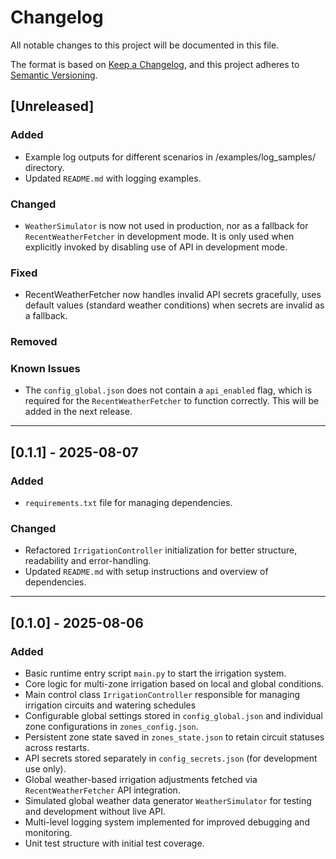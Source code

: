 # Changelog

All notable changes to this project will be documented in this file.

The format is based on [Keep a Changelog](https://keepachangelog.com/en/1.0.0/),
and this project adheres to [Semantic Versioning](https://semver.org/spec/v2.0.0.html).

## [Unreleased]

### Added
- Example log outputs for different scenarios in /examples/log_samples/ directory.
- Updated `README.md` with logging examples.

### Changed
- `WeatherSimulator` is now not used in production, nor as a fallback for `RecentWeatherFetcher` in development mode. It is only used when explicitly invoked by disabling use of API in development mode.

### Fixed
- RecentWeatherFetcher now handles invalid API secrets gracefully, uses default values (standard weather conditions) when secrets are invalid as a fallback.

### Removed

### Known Issues
- The `config_global.json` does not contain a `api_enabled` flag, which is required for the `RecentWeatherFetcher` to function correctly. This will be added in the next release.

---

## [0.1.1] - 2025-08-07

### Added
- `requirements.txt` file for managing dependencies.

### Changed
- Refactored `IrrigationController` initialization for better structure, readability and error-handling.
- Updated `README.md` with setup instructions and overview of dependencies.

---

## [0.1.0] - 2025-08-06

### Added
- Basic runtime entry script `main.py` to start the irrigation system.
- Core logic for multi-zone irrigation based on local and global conditions.
- Main control class `IrrigationController` responsible for managing irrigation circuits and watering schedules
- Configurable global settings stored in `config_global.json` and individual zone configurations in `zones_config.json`.
- Persistent zone state saved in `zones_state.json` to retain circuit statuses across restarts.
- API secrets stored separately in `config_secrets.json` (for development use only).
- Global weather-based irrigation adjustments fetched via `RecentWeatherFetcher` API integration.
- Simulated global weather data generator `WeatherSimulator` for testing and development without live API.
- Multi-level logging system implemented for improved debugging and monitoring.
- Unit test structure with initial test coverage.


